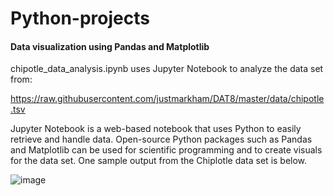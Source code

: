 # Python-projects

#### Data visualization using Pandas and Matplotlib
chipotle_data_analysis.ipynb uses Jupyter Notebook to analyze the data set from:

https://raw.githubusercontent.com/justmarkham/DAT8/master/data/chipotle.tsv

Jupyter Notebook is a web-based notebook that uses Python to easily retrieve and handle data.  Open-source Python packages such as Pandas and Matplotlib can be used for scientific programming and to create visuals for the data set.  One sample output from the Chiplotle data set is below.

![image](https://user-images.githubusercontent.com/17348315/40561823-a4447b02-602c-11e8-883c-5ee61f8a94c2.png)
